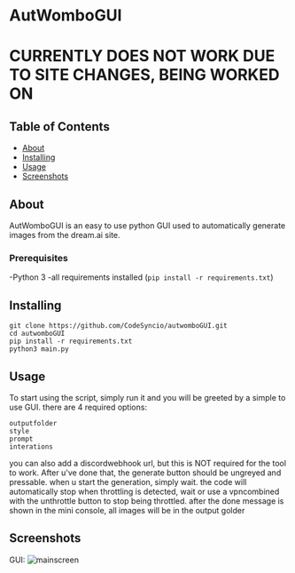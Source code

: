 # AutWomboGUI
# CURRENTLY DOES NOT WORK DUE TO SITE CHANGES, BEING WORKED ON
## Table of Contents
+ [About](#about)
+ [Installing](#installing)
+ [Usage](#usage)
+ [Screenshots](#screenshots)


## About
AutWomboGUI is an easy to use python GUI used to automatically generate images from the dream.ai site.



### Prerequisites

-Python 3
-all requirements installed (```pip install -r requirements.txt```)


## Installing



```
git clone https://github.com/CodeSyncio/autwomboGUI.git
cd autwomboGUI
pip install -r requirements.txt
python3 main.py
```






## Usage

To start using the script, simply run it and you will be greeted by a simple to use GUI. there are 4 required options:
```
outputfolder
style
prompt
interations
```
you can also add a discordwebhook url, but this is NOT required for the tool to work.
After u've done that, the generate button should be ungreyed and pressable.
when u start the generation, simply wait. the code will automatically stop when throttling is detected, wait or use a vpncombined with the unthrottle button to stop being throttled.
after the done message is shown in the mini console, all images will be in the output golder



## Screenshots
GUI:
![mainscreen](https://i.imgur.com/NLHJch9.png)


